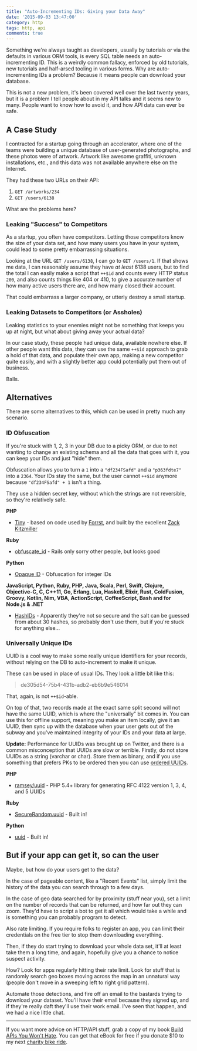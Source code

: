 ```yaml
---
title: "Auto-Incrementing IDs: Giving your Data Away"
date: '2015-09-03 13:47:00'
category: http
tags: http, api
comments: true
---
```


Something we're always taught as developers, usually by tutorials or via the defaults in various ORM tools, is every SQL table needs an auto-incrementing ID. This is a weirdly common fallacy, enforced by old tutorials, new tutorials and half-arsed tooling in various forms. Why are auto-incrementing IDs a problem? Because it means people can download your database. 

This is not a new problem, it's been covered well over the last twenty years, but it is a problem I tell people about in my API talks and it seems new to many. People want to know how to avoid it, and how API data can ever be safe.

## A Case Study

I contracted for a startup going through an accelerator, where one of the teams were building a unique database of user-generated photographs, and these photos were of artwork. Artwork like awesome graffiti, unknown installations, etc., and this data was not available anywhere else on the Internet.

They had these two URLs on their API:

1. `GET /artworks/234`
2. `GET /users/6138`

What are the problems here?

### Leaking "Success" to Competitors

As a startup, you often have competitors. Letting those competitors know the size of your data set, and how many users you have in your system, could lead to some pretty embarrassing situations.

Looking at the URL `GET /users/6138`, I can go to `GET /users/1`. If that shows me data, I can reasonably assume they have _at least_ 6138 users, but to find the total I can easily make a script that `++$id` and counts every HTTP status `200`, and also counts things like 404 or 410, to give a accurate number of how many active users there are, and how many closed their account.

That could embarrass a larger company, or utterly destroy a small startup.

### Leaking Datasets to Competitors (or Assholes)

Leaking statistics to your enemies might not be something that keeps you up at night, but what about giving away your actual data?

In our case study, these people had unique data, available nowhere else. If other people want this data, they can use the same `++$id` approach to grab a hold of that data, and populate their own app, making a new competitor quite easily, and with a slightly better app could potentially put them out of business.

Balls.


## Alternatives

There are some alternatives to this, which can be used in pretty much any scenario. 

### ID Obfuscation

If you're stuck with 1, 2, 3 in your DB due to a picky ORM, or due to not wanting to change an existing schema and all the data that goes with it, you can keep your IDs and just "hide" them.

Obfuscation allows you to turn a `1` into a `"df234FSafd"` and a `"p363fdte7"` into a `2364`. Your IDs stay the same, but the user cannot `++$id` anymore because `"df234FSafd" + 1` isn't a thing.

They use a hidden secret key, without which the strings are not reversible, so they're relatively safe.

**PHP**

* [Tiny](https://github.com/zackkitzmiller/tiny-php/) - based on code used by [Forrst](http://zurb.com/forrst), and built by the excellent [Zack Kitzmiller](https://twitter.com/zackkitzmiller)

**Ruby**

* [obfuscate_id](https://github.com/namick/obfuscate_id) - Rails only sorry other people, but looks good

**Python**

* [Opaque ID](https://github.com/marekweb/opaque-id) - Obfuscation for integer IDs

**JavaScript, Python, Ruby, PHP, Java, Scala, Perl, Swift, Clojure, Objective-C, C, C++11, Go, Erlang, Lua, Haskell, Elixir, Rust, ColdFusion, Groovy, Kotlin, Nim, VBA, ActionScript, CoffeeScript, Bash and for Node.js & .NET**

* [HashIDs](http://hashids.org/) - Apparently they're not so secure and the salt can be guessed from about 30 hashes, so probably don't use them, but if you're stuck for anything else...

### Universally Unique IDs

UUID is a cool way to make some really unique identifiers for your records, without relying on the DB to auto-increment to make it unique.

These can be used in place of usual IDs. They look a little bit like this:

> de305d54-75b4-431b-adb2-eb6b9e546014

That, again, is not `++$id`-able. 

On top of that, two records made at the exact same split second will not have the same UUID, which is where the "universally" bit comes in. You can use this for offline support, meaning you make an item locally, give it an UUID, then sync up with the database when your user gets out of the subway and you've maintained integrity of your IDs and your data at large. 

**Update:** Performance for UUIDs was brought up on Twitter, and there is a common misconception that UUIDs are slow or terrible. Firstly, do not store UUIDs as a string (varchar or char). Store them as binary, and if you use something that prefers PKs to be ordered then you can use [ordered UUIDs](https://www.percona.com/blog/2014/12/19/store-uuid-optimized-way/).

**PHP**

* [ramsey/uuid](https://packagist.org/packages/ramsey/uuid) - PHP 5.4+ library for generating RFC 4122 version 1, 3, 4, and 5 UUIDs

**Ruby**

* [SecureRandom.uuid](http://ruby-doc.org/stdlib-2.2.3/libdoc/securerandom/rdoc/SecureRandom.html#method-c-uuid) - Built in!

**Python**

* [uuid](https://docs.python.org/2/library/uuid.html) - Built in!

## But if your app can get it, so can the user

Maybe, but how do your users get to the data?

In the case of pageable content, like a "Recent Events" list, simply limit the history of the data you can search through to a few days.

In the case of geo data searched for by proximity (stuff near you), set a limit on the number of records that can be returned, and how far out they can zoom. They'd have to script a bot to get it all which would take a while and is something you can probably program to detect.

Also rate limiting. If you require folks to register an app, you can limit their credentials on the free tier to stop them downloading everything. 

Then, if they do start trying to download your whole data set, it'll at least take them a long time, and again, hopefully give you a chance to notice suspect activity.

How? Look for apps regularly hitting their rate limit. Look for stuff that is randomly search geo boxes moving across the map in an unnatural way (people don't move in a sweeping left to right grid pattern). 

Automate those detections, and fire off an email to the bastards trying to download your dataset. You'll have their email because they signed up, and if they're really daft they'll use their work email. I've seen that happen, and we had a nice little chat.

<hr/>

If you want more advice on HTTP/API stuff, grab a copy of my book [Build APIs You Won't Hate](http://apisyouwonthate.com/). You can get that eBook for free if you donate $10 to my next [charity bike ride](http://fundraising.housingworks.org/index.cfm?fuseaction=donordrive.participant&participantID=2035).
